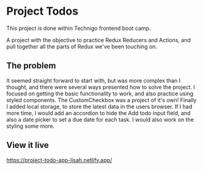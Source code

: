 # Project Todos

This project is done within Technigo frontend boot camp.

A project with the objective to practice Redux Reducers and Actions, and pull together all the parts of Redux we've been touching on.

## The problem

It seemed straight forward to start with, but was more complex than I thought, and there were several ways presented how to solve the project. I focused on getting the basic functionality to work, and also practice using styled components. The CustomCheckbox was a project of it's own! Finally I added local storage, to store the latest data in the users browser. If I had more time, I would add an accordion to hide the Add todo input field, and also a date picker to set a due date for each task. I would also work on the styling some more.

## View it live

https://project-todo-app-lisah.netlify.app/

